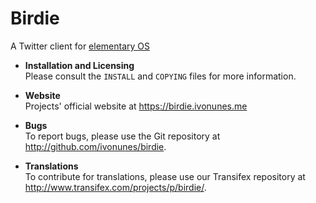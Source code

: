 # Birdie

A Twitter client for [elementary OS](http://elementary.io)

* **Installation and Licensing**  
Please consult the `INSTALL` and `COPYING` files for more information.

* **Website**  
Projects' official website at https://birdie.ivonunes.me

* **Bugs**  
To report bugs, please use the Git repository at http://github.com/ivonunes/birdie.

* **Translations**  
To contribute for translations, please use our Transifex repository at http://www.transifex.com/projects/p/birdie/.
